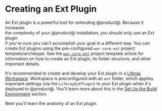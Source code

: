 # Creating an Ext Plugin [](id=creating-an-ext-plugin)

An Ext plugin is a powerful tool for extending @product@. Because it increases		
the complexity of your @product@ installation, you should only use an Ext plugin		
if you're sure you can't accomplish your goal in a different way. You can		
create Ext plugins using the pre-configured `war-core-ext` project
template/archetype. See the
[`war-core-ext`](/docs/7-2/reference/-/knowledge_base/r/war-core-ext-template)
project template article for information on how to create an Ext plugin, its
folder structure, and other important details.

It's recommended to create and develop your Ext plugin in a
[Liferay Workspace](/docs/7-2/reference/-/knowledge_base/r/liferay-workspace).
Workspace is preconfigured with an `ext` folder, which applies important
settings (via the `LiferayExtPlugin`) to your Ext plugin when it's deployed to
@product@. You'll learn more about this in the
[Set Up the Build Environment](/docs/7-2/reference/-/knowledge_base/r/developing-an-ext-plugin#set-up-the-build-environment)
section.

Next you'll learn the anatomy of an Ext plugin.

